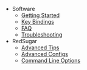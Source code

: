 - Software
  - [Getting Started](/getting-started)
  - [Key Bindings](/key-bindings)
  - [FAQ](/faq)
  - [Troubleshooting](/troubleshooting)
- RedSugar
  - [Advanced Tips](/advanced-tips)
  - [Advanced Configs](/advanced-configs)
  - [Command Line Options](/command-line-options)
